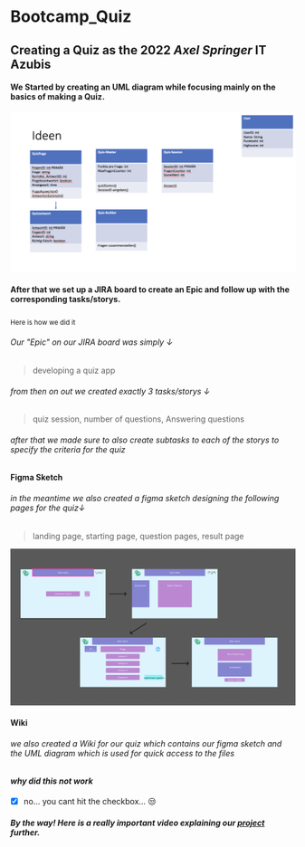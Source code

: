 # Bootcamp_Quiz
## Creating a Quiz as the 2022 *Axel Springer* IT Azubis
#### We Started by creating an UML diagram while focusing mainly on the basics of making a Quiz.
![My Image](images/UML.png)
#### After that we set up a JIRA board to create an Epic and follow up with the corresponding tasks/storys. 
<sub> Here is how we did it</sub>
###### Our "Epic" on our JIRA board was simply ↓
>developing a quiz app
###### from then on out we created exactly 3 tasks/storys ↓
>quiz session, number of questions, Answering questions
###### after that we made sure to also create subtasks to each of the storys to specify the criteria for the quiz
#### Figma Sketch
###### in the meantime we also created a figma sketch designing the following pages for the quiz↓
>landing page, starting page, question pages, result page

![My Image](images/FigmaSketch.png)
#### Wiki
###### we also created a Wiki for our quiz which contains our figma sketch and the UML diagram which is used for quick access to the files

#### *why did this not work*
- [x] no... you cant hit the checkbox... :unamused:

##### By the way! Here is a really important video explaining our [project](https://www.youtube.com/watch?v=xvFZjo5PgG0) further.

